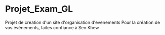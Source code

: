 # Projet_Exam_GL
Projet de creation d'un site d'organisation d'evenements
Pour la création de vos événements, faites confiance à Sen Khew
